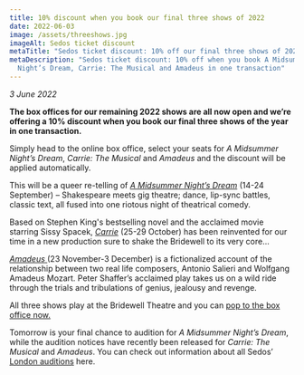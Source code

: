 ```yaml
---
title: 10% discount when you book our final three shows of 2022
date: 2022-06-03
image: /assets/threeshows.jpg
imageAlt: Sedos ticket discount
metaTitle: "Sedos ticket discount: 10% off our final three shows of 2022"
metaDescription: "Sedos ticket discount: 10% off when you book A Midsummer
  Night’s Dream, Carrie: The Musical and Amadeus in one transaction"
---
```

*3 June 2022*

**The box offices for our remaining 2022 shows are all now open and we’re offering a 10% discount when you book our final three shows of the year in one transaction.**

Simply head to the online box office, select your seats for *A Midsummer Night’s Dream*, *Carrie: The Musical* and *Amadeus* and the discount will be applied automatically.

This will be a queer re-telling of *[A Midsummer Night’s Dream](https://sedos.co.uk/shows/2022-a-midsummer-night-s-dream)* (14-24 September) – Shakespeare meets gig theatre; dance, lip-sync battles, classic text, all fused into one riotous night of theatrical comedy.

Based on Stephen King's bestselling novel and the acclaimed movie starring Sissy Spacek, *[Carrie](https://sedos.co.uk/shows/2022-carrie-the-musical)* (25-29 October) has been reinvented for our time in a new production sure to shake the Bridewell to its very core...

[*Amadeus* ](https://sedos.co.uk/shows/2022-amadeus)(23 November-3 December) is a fictionalized account of the relationship between two real life composers, Antonio Salieri and Wolfgang Amadeus Mozart. Peter Shaffer’s acclaimed play takes us on a wild ride through the trials and tribulations of genius, jealousy and revenge.

All three shows play at the Bridewell Theatre and you can [pop to the box office now.](https://sedos.ticketsolve.com/shows?_ga=2.21734520.2123882302.1654251454-1305180245.1654251454)

Tomorrow is your final chance to audition for *A Midsummer Night’s Dream*, while the audition notices have recently been released for *Carrie: The Musical* and *Amadeus*. You can check out information about all Sedos’ [London auditions](https://sedos.co.uk/get-involved) here.